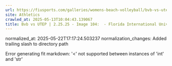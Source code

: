 ```yaml
---
url: https://fiusports.com/galleries/womens-beach-volleyball/bvb-vs-utep-2-25-25/image-104/356/62784/
site: Athletics
crawled_at: 2025-05-13T10:04:43.139067
title: Bvb vs UTEP | 2.25.25 - Image 104:  - Florida International University
---
```

normalized_at: 2025-05-22T17:17:24.503237
normalization_changes: Added trailing slash to directory path

Error generating fit markdown: '<' not supported between instances of 'int' and 'str'